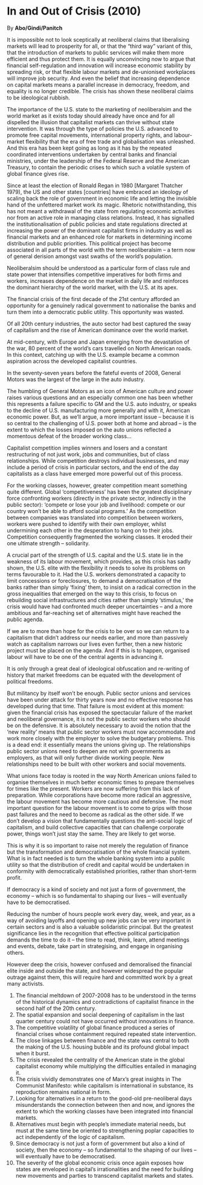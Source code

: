 In and Out of Crisis (2010)
===========================

By **Abo/Gindi/Panitch**

It is impossible not to look sceptically at neoliberal claims that liberalising
markets will lead to prosperity for all, or that the “third way” variant of
this, that the introduction of markets to public services will make them more
efficient and thus protect them. It is equally unconvincing now to argue that
financial self-regulation and innovation will increase economic stability by
spreading risk, or that flexible labour markets and de-unionised workplaces will
improve job security.  And even the belief that increasing dependence on capital
markets means a parallel increase in democracy, freedom, and equality is no
longer credible. The crisis has shown these neoliberal claims to be ideological
rubbish. 

The importance of the U.S. state to the marketing of neoliberalsim and the world
market as it exists today should already have once and for all dispelled the
illusion that capitalist markets can thrive without state intervention. It was
through the type of policies the U.S. advanced to promote free capital
movements, international property rights, and labour-market flexibility that the
era of free trade and globalisation was unleashed.  And this era has been kept
going as long as it has by the repeated coordinated interventions undertaken by
central banks and financial ministries, under the leadership of the Federal
Reserve and the American Treasury, to contain the periodic crises to which such
a volatile system of global finance gives rise.

Since at least the election of Ronald Regan in 1980 [Margaret Thatcher 1979),
the US and other states [countries] have embraced an ideology of scaling back
the role of government in economic life and letting the invisible hand of the
unfettered market work its magic. Rhetoric notwithstanding, this has not meant a
withdrawal of the state from regulating economic activities nor from an active
role in managing class relations. Instead, it has signalled the
institutionalisation of public policies and state regulations directed at
increasing the power of the dominant capitalist firms in industry as well as
financial markets and an enhanced role for markets in determining income
distribution and public priorities. This political project has become associated
in all parts of the world with the term neoliberalsim – a term now of general
derision amongst vast swaths of the world’s population.

Neoliberalsim should be understood as a particular form of class rule and state
power that intensifies competitive imperatives for both firms and workers,
increases dependence on the market in daily life and reinforces the dominant
hierarchy of the world market, with the U.S. at its apex.

The financial crisis of the first decade of the 21st century afforded an
opportunity for a genuinely radical government to nationalise the banks and turn
them into a democratic public utility. This opportunity was wasted.

Of all 20th century industries, the auto sector had best captured the sway of
capitalism and the rise of American dominance over the world market.

At mid-century, with Europe and Japan emerging from the devastation of the war,
80 percent of the world’s cars travelled on North American roads.  In this
context, catching up with the U.S. example became a common aspiration across the
developed capitalist countries.

In the seventy-seven years before the fateful events of 2008, General Motors was
the largest of the large in the auto industry.

The humbling of General Motors as an icon of American culture and power raises
various questions and an especially common one has been whether this represents
a failure specific to GM and the U.S. auto industry, or speaks to the decline of
U.S. manufacturing more generally and with it, American economic power. But, as
we’ll argue, a more important issue – because it is so central to the
challenging of U.S. power both at home and abroad – is the extent to which the
losses imposed on the auto unions reflected a momentous defeat of the broader
working class…

Capitalist competition implies winners and losers and a constant restructuring
of not just work, jobs and communities, but of class relationships. While
competition destroys individual businesses, and may include a period of crisis
in particular sectors, and the end of the day capitalists as a class have
emerged more powerful out of this process.

For the working classes, however, greater competition meant something quite
different. Global ‘competitiveness’ has been the greatest disciplinary force
confronting workers (directly in the private sector, indirectly in the public
sector): ‘compete or lose your job and livelihood: compete or our country won’t
be able to afford social programs.’ As the competition between companies was
translated into competition between workers, workers were pushed to identify
with their own employer, whilst undermining each other in the desperation to
hang on to their jobs. Competition consequently fragmented the working classes.
It eroded their one ultimate strength – solidarity.

A crucial part of the strength of U.S. capital and the U.S. state lie in the
weakness of its labour movement, which provides, as this crisis has sadly shown,
the U.S. elite with the flexibility it needs to solve its problems on terms
favourable to it.  Had the U.S. workers demonstrated a capacity to limit
concessions or foreclosures, to demand a democratisation of the banks rather
than simply ‘fixing’ them, to insist on a radical correction in the gross
inequalities that emerged on the way to this crisis, to focus on rebuilding
social infrastructures and cities rather than simply ‘stimulus,’ the crisis
would have had confronted much deeper uncertainties – and a more ambitious and
far-reaching set of alternatives might have reached the public agenda.

If we are to more than hope for the crisis to be over so we can return to a
capitalism that didn’t address our needs earlier, and more than passively watch
as capitalism narrows our lives even further, then a new historic project must
be placed on the agenda. And if this is to happen, organised labour will have to
be one of the central agents in advancing it.

It is only through a great deal of ideological obfuscation and re-writing of
history that market freedoms can be equated with the development of political
freedoms.

But militancy by itself won’t be enough. Public sector unions and services have
been under attack for thirty years now and no effective response has developed
during that time. That failure is most evident at this moment: given the
financial crisis has exposed the spectacular failure of the market and
neoliberal governance, it is not the public sector workers who should be on the
defensive. It is absolutely necessary to avoid the notion that the ‘new reality’
means that public sector workers must now accommodate and work more closely with
the employer to solve the budgetary problems.  This is a dead end: it
essentially means the unions giving up. The relationships public sector unions
need to deepen are not with governments as employers, as that will only further
divide working people.  New relationships need to be built with other workers
and social movements.

What unions face today is rooted in the way North American unions failed to
organise themselves in much better economic times to prepare themselves for
times like the present. Workers are now suffering from this lack of preparation.
While corporations have become more radical an aggressive, the labour movement
has become more cautious and defensive.  The most important question for the
labour movement is to come to grips with those past failures and the need to
become as radical as the other side.  If we don’t develop a vision that
fundamentally questions the anti-social logic of capitalism, and build
collective capacities that can challenge corporate power, things won’t just stay
the same.  They are likely to get worse.

This is why it is so important to raise not merely the regulation of finance but
the transformation and democratisation of the whole financial system. What is in
fact needed is to turn the whole banking system into a public utility so that
the distribution of credit and capital would be undertaken in conformity with
democratically established priorities, rather than short-term profit.  

If democracy is a kind of society and not just a form of government, the economy
– which is so fundamental to shaping our lives – will eventually have to be
democratised.

Reducing the number of hours people work every day, week, and year, as a way of
avoiding layoffs and opening up new jobs can be very important in certain
sectors and is also a valuable solidaristic principal.  But the greatest
significance lies in the recognition that effective political participation
demands the time to do it – the time to read, think, learn, attend meetings and
events, debate, take part in strategising, and engage in organising others.

However deep the crisis, however confused and demoralised the financial elite
inside and outside the state, and however widespread the popular outrage against
them, this will require hard and committed work by a great many activists.

1. The financial meltdown of 2007-2008 has to be understood in the terms of the historical dynamics and contradictions of capitalist finance in the second half of the 20th century.
2. The spatial expansion and social deepening of capitalism in the last quarter century could not have occurred without innovations in finance.
3. The competitive volatility of global finance produced a series of financial crises whose containment required repeated state intervention.
4. The close linkages between finance and the state was central to both the making of the U.S. housing bubble and its profound global impact when it burst.
5. The crisis revealed the centrality of the American state in the global capitalist economy while multiplying the difficulties entailed in managing it.
6. The crisis vividly demonstrates one of Marx’s great insights in The Communist Manifesto: while capitalism is international in substance, its reproduction remains national in form.
7. Looking for alternatives in a return to the good-old pre-neoliberal days misunderstands the connection between then and now, and ignores the extent to which the working classes have been integrated into financial markets.
8. Alternatives must begin with people’s immediate material needs, but must at the same time be oriented to strengthening poplar capacities to act independently of the logic of capitalism.
9. Since democracy is not just a form of government but also a kind of society, then the economy – so fundamental to the shaping of our lives – will eventually have to be democratised.
10. The severity of the global economic crisis once again exposes how states are enveloped in capital’s irrationalities and the need for building new movements and parties to transcend capitalist markets and states.

  
